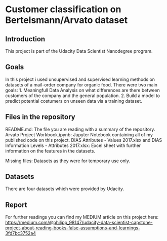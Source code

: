 # Customer classification on Bertelsmann/Arvato dataset
## Introduction
This project is part of the Udacity Data Scientist Nanodegree program.

## Goals
In this project i used unsupervised and supervised learning methods on datasets of a mail-order company for organic food. There were two main goals: 1. Meaningfull Data Analysis on what differences are there between customers of the company and the general population. 2. Build a model to predict potential costumers on unseen data via a training dataset.

## Files in the repository
README.md: The file you are reading with a summary of the repository.
Arvato Project Workbook.ipynb: Jupyter Notebook containing all of my published code on this project.
DIAS Attributes - Values 2017.xlsx and DIAS Information Levels - Attributes 2017.xlsx: Excel sheet with further information on the features in the datasets.

Missing files: Datasets as they were for temporary use only.

## Datasets
There are four datasets which were provided by Udacity.

## Report
For further readings you can find my MEDIUM article on this project here:
https://medium.com/@philipp_98147/udacity-data-scientist-capstone-project-about-reading-books-false-assumptions-and-learnings-3fd7bc3752a4
